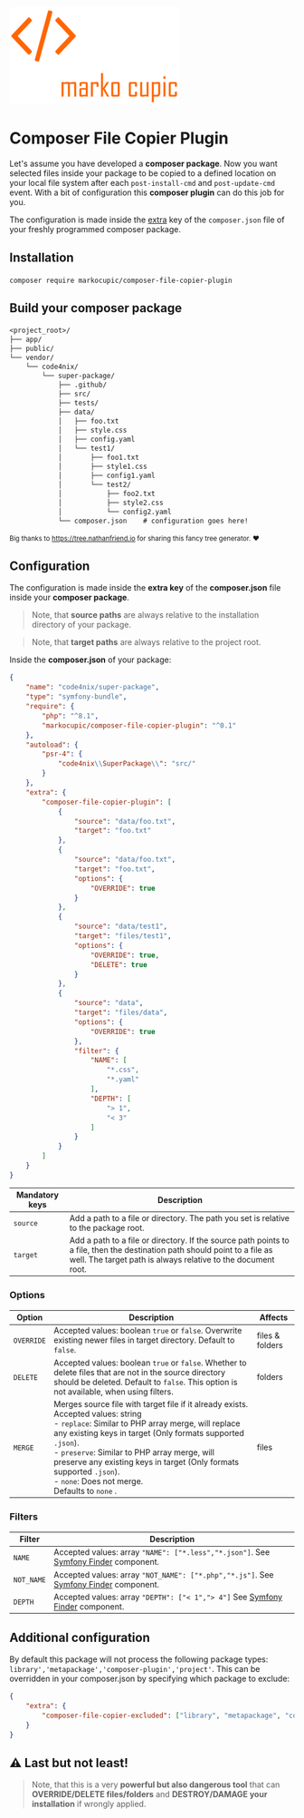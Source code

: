 ![Logo](https://github.com/markocupic/markocupic/blob/main/logo.png)

# Composer File Copier Plugin

Let's assume you have developed a **composer package**. Now you want selected files inside your package to be copied to a defined location on your local file system after each `post-install-cmd` and `post-update-cmd` event. With a bit of configuration this **composer plugin** can do this job for you.

The configuration is made inside the [extra](https://getcomposer.org/doc/04-schema.md#extra) key of the `composer.json` file of your freshly programmed composer package.

## Installation

`composer require markocupic/composer-file-copier-plugin`

## Build your composer package

```
<project_root>/
├── app/
├── public/
└── vendor/
    └── code4nix/
        └── super-package/
            ├── .github/
            ├── src/
            ├── tests/
            ├── data/
            │   ├── foo.txt
            │   ├── style.css
            │   ├── config.yaml
            │   └── test1/
            │       ├── foo1.txt
            │       ├── style1.css
            │       ├── config1.yaml
            │       └── test2/
            │           ├── foo2.txt
            │           ├── style2.css
            │           └── config2.yaml
            └── composer.json    # configuration goes here!

```
<small>Big thanks to https://tree.nathanfriend.io for sharing this fancy tree generator. :heart:</small>
<!--
Edit the tree with this link:
https://tree.nathanfriend.io/?s=(%27optiHs!(%27fancy!true~fullPath!false~trailingSlash!true~rootDot!false)~F(%27F%27%3Cproject_root%3E3app3public3vendor3*code4nix36super-package5.github5src5Es5data5*fooA*8B*790*E156foo1A681B671966G06E25Gfoo2AG82BG729G0composer.jsH66%23%207uratiH%20goes%20here%27%3AC*%27)~versiH!%271%27)*%20%200C663%2FC*5%2F0G*7cHfig8style9.yamlA.txt0B.css0C%5CnEtestFsource!G6*Hon%01HGFECBA9876530*
-->

## Configuration

The configuration is made inside the **extra key** of the **composer.json** file inside your **composer package**.

> Note, that **source paths** are always relative to the installation directory of your package.

> Note, that **target paths** are always relative to the project root.

Inside the **composer.json** of your package:

```json
{
    "name": "code4nix/super-package",
    "type": "symfony-bundle",
    "require": {
        "php": "^8.1",
        "markocupic/composer-file-copier-plugin": "^0.1"
    },
    "autoload": {
        "psr-4": {
            "code4nix\\SuperPackage\\": "src/"
        }
    },
    "extra": {
        "composer-file-copier-plugin": [
            {
                "source": "data/foo.txt",
                "target": "foo.txt"
            },
            {
                "source": "data/foo.txt",
                "target": "foo.txt",
                "options": {
                    "OVERRIDE": true
                }
            },
            {
                "source": "data/test1",
                "target": "files/test1",
                "options": {
                    "OVERRIDE": true,
                    "DELETE": true
                }
            },
            {
                "source": "data",
                "target": "files/data",
                "options": {
                    "OVERRIDE": true
                },
                "filter": {
                    "NAME": [
                        "*.css",
                        "*.yaml"
                    ],
                    "DEPTH": [
                        "> 1",
                        "< 3"
                    ]
                }
            }
        ]
    }
}


```

| Mandatory keys | Description                                                                                                                                                                                |
|----------------|--------------------------------------------------------------------------------------------------------------------------------------------------------------------------------------------|
| `source`       | Add a path to a file or directory. The path you set is relative to the package root.                                                                                                       |
| `target`       | Add a path to a file or directory. If the source path points to a file, then the destination path should point to a file as well. The target path is always relative to the document root. |

### Options

| Option    | Description                                                                                                                                                                                                                                                                                                                                                                                                                                                                                                                                     | Affects         |
|-----------|-------------------------------------------------------------------------------------------------------------------------------------------------------------------------------------------------------------------------------------------------------------------------------------------------------------------------------------------------------------------------------------------------------------------------------------------------------------------------------------------------------------------------------------------------|-----------------|
| `OVERRIDE` | Accepted values: boolean `true` or `false`. Overwrite existing newer files in target directory. Default to `false`.                                                                                                                                                                                                                                                                                                                                                                                                                             | files & folders |
| `DELETE`  | Accepted values: boolean `true` or `false`. Whether to delete files that are not in the source directory should be deleted. Default to `false`. This option is not available, when using filters.                                                                                                                                                                                                                                                                                                                                               | folders         |
| `MERGE`   | Merges source file with target file if it already exists. Accepted values: string <br/>- `replace`: Similar to PHP array merge, will replace any existing keys in target (Only formats supported `.json`). <br/>- `preserve`: Similar to PHP array merge, will preserve any existing keys in target (Only formats supported `.json`). <br/>- `none`: Does not merge. <br/>Defaults to `none` . | files           |

### Filters

| Filter     | Description                                                                                                                                              |
|------------|----------------------------------------------------------------------------------------------------------------------------------------------------------|
| `NAME`     | Accepted values: array `"NAME": ["*.less","*.json"]`. See [Symfony Finder](https://symfony.com/doc/current/components/finder.html#file-name) component.  |
| `NOT_NAME` | Accepted values: array `"NOT_NAME": ["*.php","*.js"]`. See [Symfony Finder](https://symfony.com/doc/current/components/finder.html#file-name) component. |
| `DEPTH`    | Accepted values: array `"DEPTH": ["< 1","> 4"]` See [Symfony Finder](https://symfony.com/doc/current/components/finder.html#directory-depth) component.  |

## Additional configuration
By default this package will not process the following package types: `library','metapackage','composer-plugin','project'`.
This can be overridden in your composer.json by specifying which package to exclude:
```json
{
    "extra": {
        "composer-file-copier-excluded": ["library", "metapackage", "composer-plugin"]
    }
}
```

## :warning: Last but not least!
> Note, that this is a very **powerful but also dangerous tool** that can **OVERRIDE/DELETE files/folders** and **DESTROY/DAMAGE your installation** if wrongly applied.
